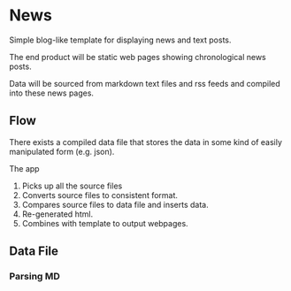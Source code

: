 # News

Simple blog-like template for displaying news and text posts.

The end product will be static web pages showing chronological news posts.

Data will be sourced from markdown text files and rss feeds and compiled into these news pages.

## Flow

There exists a compiled data file that stores the data in some kind of easily manipulated form (e.g. json).

The app 

1. Picks up all the source files
2. Converts source files to consistent format.
3. Compares source files to data file and inserts data.
4. Re-generated html.
5. Combines with template to output webpages.

## Data File

### Parsing MD



